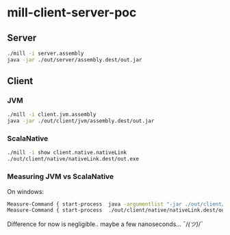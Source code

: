 # mill-client-server-poc

## Server 

```sh
./mill -i server.assembly
java -jar ./out/server/assembly.dest/out.jar
```

## Client 

### JVM
```sh
./mill -i client.jvm.assembly
java -jar ./out/client/jvm/assembly.dest/out.jar
```


### ScalaNative
```sh
./mill -i show client.native.nativeLink
./out/client/native/nativeLink.dest/out.exe
```


### Measuring JVM vs ScalaNative

On windows:
```sh
Measure-Command { start-process  java -argumentlist "-jar ./out/client/jvm/assembly.dest/out.jar"  -Wait }
Measure-Command { start-process  ./out/client/native/nativeLink.dest/out.exe  -Wait }
```

Difference for now is negligible.. maybe a few nanoseconds... ¯/_(ツ)_/¯

